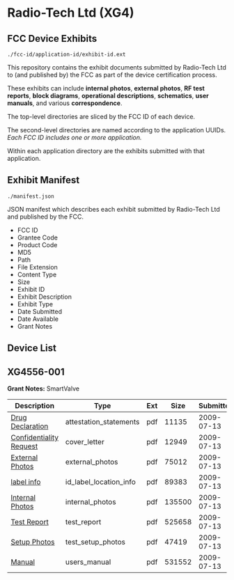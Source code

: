 # Radio-Tech Ltd (XG4)
## FCC Device Exhibits

```
./fcc-id/application-id/exhibit-id.ext
```

This repository contains the exhibit documents submitted by Radio-Tech Ltd to (and published by) the FCC as part of the device certification process.

These exhibits can include **internal photos**, **external photos**, **RF test reports**, **block diagrams**, **operational descriptions**, **schematics**, **user manuals**, and various **correspondence**.

The top-level directories are sliced by the FCC ID of each device.

The second-level directories are named according to the application UUIDs. *Each FCC ID includes one or more application.*

Within each application directory are the exhibits submitted with that application. 

## Exhibit Manifest

```
./manifest.json
```

JSON manifest which describes each exhibit submitted by Radio-Tech Ltd and published by the FCC.

- FCC ID
- Grantee Code
- Product Code
- MD5
- Path
- File Extension
- Content Type
- Size
- Exhibit ID
- Exhibit Description
- Exhibit Type
- Date Submitted
- Date Available
- Grant Notes

## Device List
## XG4556-001
**Grant Notes:** SmartValve

| Description | Type | Ext | Size | Submitted | Available |
| ----------- | ---- | --- | ---- | --------- | --------- |
| [Drug Declaration](XG4556-001/89bc83a715a6ace33c43552f3d4dd1d5/1137456.pdf) | attestation_statements | pdf | 11135 | 2009-07-13 | 2009-07-13 |
| [Confidentiality Request](XG4556-001/89bc83a715a6ace33c43552f3d4dd1d5/1137458.pdf) | cover_letter | pdf | 12949 | 2009-07-13 | 2009-07-13 |
| [External Photos](XG4556-001/89bc83a715a6ace33c43552f3d4dd1d5/1137459.pdf) | external_photos | pdf | 75012 | 2009-07-13 | 2009-07-13 |
| [label info](XG4556-001/89bc83a715a6ace33c43552f3d4dd1d5/1137460.pdf) | id_label_location_info | pdf | 89383 | 2009-07-13 | 2009-07-13 |
| [Internal Photos](XG4556-001/89bc83a715a6ace33c43552f3d4dd1d5/1137461.pdf) | internal_photos | pdf | 135500 | 2009-07-13 | 2009-07-13 |
| [Test Report](XG4556-001/89bc83a715a6ace33c43552f3d4dd1d5/1137465.pdf) | test_report | pdf | 525658 | 2009-07-13 | 2009-07-13 |
| [Setup Photos](XG4556-001/89bc83a715a6ace33c43552f3d4dd1d5/1137466.pdf) | test_setup_photos | pdf | 47419 | 2009-07-13 | 2009-07-13 |
| [Manual](XG4556-001/89bc83a715a6ace33c43552f3d4dd1d5/1137467.pdf) | users_manual | pdf | 531552 | 2009-07-13 | 2009-07-13 |
